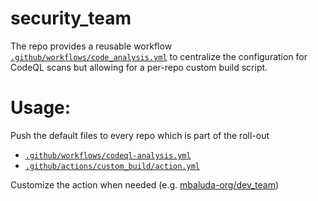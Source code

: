 # security_team
The repo provides a reusable workflow [`.github/workflows/code_analysis.yml`](https://github.com/mbaluda-org/security_team/blob/main/.github/actions/custom_build/action.yml) to centralize the configuration for CodeQL scans but allowing for a per-repo custom build script.

# Usage: 
Push the default files to every repo which is part of the roll-out
- [`.github/workflows/codeql-analysis.yml`](https://github.com/mbaluda-org/security_team/blob/main/.github/workflows/codeql-analysis.yml)
- [`.github/actions/custom_build/action.yml`](https://github.com/mbaluda-org/security_team/blob/main/.github/actions/custom_build/action.yml)

Customize the action when needed (e.g. [mbaluda-org/dev_team](https://github.com/mbaluda-org/dev_team/blob/main/.github/actions/custom_build/action.yml))
